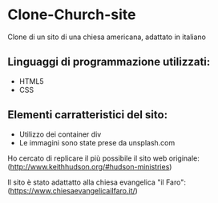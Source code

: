 # Clone-Church-site
Clone di un sito di una chiesa americana, adattato in italiano 

## Linguaggi di programmazione utilizzati:
- HTML5
- CSS

## Elementi carratteristici del sito:
 - Utilizzo dei container div 
 - Le immagini sono state prese da unsplash.com
 
Ho cercato di replicare il più possibile il sito web originale:
(http://www.keithhudson.org/#hudson-ministries)

Il sito è stato adattatto alla chiesa evangelica "il Faro":
(https://www.chiesaevangelicailfaro.it/)
